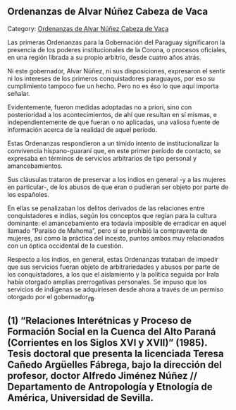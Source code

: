 ## Ordenanzas de Alvar Núñez Cabeza de Vaca

Category: [Ordenanzas de Alvar Núñez Cabeza de Vaca](http://descubrircorrientes.com.ar/2012/index.php/3187-historia-desde-el-origen-hasta-1814/tierra-argentina-1492-1588/gobierno-del-adelantado-alvar-nunez-cabeza-de-vaca/las-relaciones-interetnicas-a-traves-de-las-ordenanzas/ordenanzas-de-alvar-nunez-cabeza-de-vaca)

Las primeras Ordenanzas para la Gobernación del Paraguay significaron la presencia de los poderes institucionales de la Corona, o procesos oficiales, en una región librada a su propio arbitrio, desde cuatro años atrás.

Ni este gobernador, Alvar Núñez, ni sus disposiciones, expresaron el sentir ni los intereses de los primeros conquistadores paraguayos, por eso su cumplimiento tampoco fue un hecho. Pero no es éso lo que aquí importa señalar.

Evidentemente, fueron medidas adoptadas no a priori, sino con posterioridad a los acontecimientos, de ahí que resultan en sí mismas, e independientemente de que fueran o no aplicadas, una valiosa fuente de información acerca de la realidad de aquel período.

Estas Ordenanzas respondieron a un tímido intento de institucionalizar la convivencia hispano-guaraní que, en este primer período de contacto, se expresaba en términos de servicios arbitrarios de tipo personal y amancebamientos.

Sus cláusulas trataron de preservar a los indios en general -y a las mujeres en particular-, de los abusos de que eran o pudieran ser objeto por parte de los españoles.

En ellas se penalizaban los delitos derivados de las relaciones entre conquistadores e indias, según los conceptos que regían para la cultura dominante: el amancebamiento era todavía imposible de erradicar en aquel llamado “Paraíso de Mahoma”, pero sí se prohibió la compraventa de mujeres, así como la práctica del incesto, puntos ambos muy relacionados con un óptica occidental de la cuestión.

Respecto a los indios, en general, estas Ordenanzas trataban de impedir que sus servicios fueran objeto de arbitrariedades y abusos por parte de los conquistadores, a los que el aislamiento y la política seguida por Irala había otorgado amplias prerrogativas personales. Se impuso que los servicios de indígenas se adquiriesen desde ahora a través de un permiso otorgado por el gobernador<sub><strong>(1)</strong></sub>.

## **(1)** “Relaciones Interétnicas y Proceso de Formación Social en la Cuenca del Alto Paraná (Corrientes en los Siglos XVI y XVII)” (1985). Tesis doctoral que presenta la licenciada Teresa Cañedo Argüelles Fábrega, bajo la dirección del profesor, doctor Alfredo Jiménez Núñez // Departamento de Antropología y Etnología de América, Universidad de Sevilla.